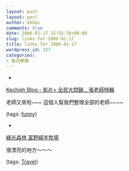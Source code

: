 ```yaml
---
layout: post
layout: post
author: kkdai
comments: true
date: 2006-01-17 15:55:38+00:00
slug: links-for-2006-01-17
title: links for 2006-01-17
wordpress_id: 327
categories:
- 每日網摘
---
```



	
  * 
		

[Kechieh Blog - 影片= 全民大悶鍋 _ 張老師特輯](http://blog.mastermind.com.tw/static.php?page=static2300_CH36)


		

老師又來啦~~~ 這個人幫我們整理全部的老師~~~~


		

(tags: [funny](http://del.icio.us/kkdai/funny))


	

	
  * 
		

[綠光森林 富野綿羊牧場](http://www.furano.com.tw/home.html)


		

很漂亮的地方～～～


		

(tags: [Travel](http://del.icio.us/kkdai/Travel))


	


